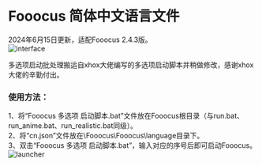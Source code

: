 # Fooocus 简体中文语言文件  
2024年6月15日更新，适配Fooocus 2.4.3版。  
![interface](https://github.com/tek2y/Fooocus-cnlang/blob/main/screenshot/interface.png)  
  
多选项启动批处理搬运自xhox大佬编写的多选项启动脚本并稍做修改，感谢xhox大佬的辛勤付出。  
### 使用方法：  
1、将“Fooocus 多选项 启动脚本.bat”文件放在Fooocus根目录（与run.bat、run_anime.bat、run_realistic.bat同级）。  
2、将“cn.json”文件放在\Fooocus\Fooocus\language目录下。  
3、双击“Fooocus 多选项 启动脚本.bat”，输入对应的序号后即可启动Fooocus。  
![launcher](https://github.com/tek2y/Fooocus-cnlang/blob/main/screenshot/launcher.png)
